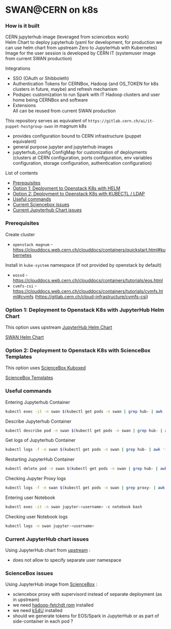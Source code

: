 # SWAN@CERN on k8s

### How is it built

CERN jupyterhub image (leveraged from sciencebox work)  
Helm Chart to deploy jupyterhub (yaml for development, for production we can use helm chart from upstream Zero to JupyterHub with Kubernetes)  
Image for the user session is developed by CERN IT (systemuser image from current SWAN production)  
  
Integrations  

- SSO (OAuth or Shibboleth) 
- Authentication Tokens for CERNBox, Hadoop (and OS_TOKEN for k8s clusters in future, maybe) and refresh mechanism  
- Podspec customization to run Spark with IT Hadoop clusters and user home being CERNBox and software  
- Extensions  
	All can be reused from current SWAN production  
  
This repository serves as equivalent of `https://gitlab.cern.ch/ai/it-puppet-hostgroup-swan` in magnum k8s

- provides configuration bound to CERN infrastructure (puppet equivalent)
- general purpose jupyter and jupyterhub images
- jupyterhub_config ConfigMap for customization of deployments (clusters at CERN configuration, ports configuration, env variables configuration, storage configuration, authentication configuration)

List of contents
- [Prerequisites](#prerequisites)
- [Option 1: Deployment to Openstack K8s with HELM](#option-1:-deployment-to-openstack-k8s-with-jupyterhub-helm-chart)
- [Option 2: Deployment to Openstack K8s with KUBECTL / LDAP](#option-2:-deployment-to-openstack-k8s-with-sciencebox-templates)
- [Useful commands](#useful-commands)
- [Current Sciencebox issues](#sciencebox-issues)
- [Current Jupyterhub Chart issues](#current-jupyterhub-chart-issues)

### Prerequisites

Create cluster
- `openstack magnum` - https://clouddocs.web.cern.ch/clouddocs/containers/quickstart.html#kubernetes

Install in `kube-system` namespace (if not provided by openstack by default)
- `eosxd` - https://clouddocs.web.cern.ch/clouddocs/containers/tutorials/eos.html
- `cvmfs-csi` - https://clouddocs.web.cern.ch/clouddocs/containers/tutorials/cvmfs.html#cvmfs (https://gitlab.cern.ch/cloud-infrastructure/cvmfs-csi)

### Option 1: Deployment to Openstack K8s with JupyterHub Helm Chart

This option uses upstream [JupyterHub Helm Chart](https://jupyterhub.github.io/helm-chart/)

[SWAN Helm Chart](swan-upstream-chart/README.md)

### Option 2: Deployment to Openstack K8s with ScienceBox Templates

This option uses [ScienceBox Kuboxed](https://github.com/cernbox/kuboxed/blob/master/SWAN.yaml)

[ScienceBox Templates](swan-sciencebox/README.md)

### Useful commands

Entering Jupyterhub Container

```bash
kubectl exec -it -n swan $(kubectl get pods -n swan | grep hub- | awk '{print $1}') bash
```

Describe Jupyterhub Container

```bash
kubectl describe pod -n swan $(kubectl get pods -n swan | grep hub- | awk '{print $1}')
```

Get logs of Jupyterhub Container

```bash
kubectl logs -f -n swan $(kubectl get pods -n swan | grep hub- | awk '{print $1}')
```

Restarting JupyterHub Container

```bash
kubectl delete pod -n swan $(kubectl get pods -n swan | grep hub- | awk '{print $1}')
```

Checking Jupyter Proxy logs

```bash
kubectl logs -f -n swan $(kubectl get pods -n swan | grep proxy- | awk '{print $1}')
```

Entering user Notebook

```bash
kubectl exec -it -n swan jupyter-<username> -c notebook bash
```

Checking user Notebook logs

```bash
kubectl logs -n swan jupyter-<username>
```

### Current JupyterHub chart issues

Using JupyterHub chart from [upstream](https://github.com/jupyterhub/zero-to-jupyterhub-k8s/blob/master/jupyterhub/values.yaml) :
- does not allow to specify separate user namespace

### ScienceBox issues

Using JupyterHub image from [ScienceBox](https://gitlab.cern.ch/swan/docker-images/jupyterhub) :

- sciencebox proxy with supervisord instead of separate deployment (as in upstream)
- we need [hadoop-fetchdt rpm](https://gitlab.cern.ch/db/hadoop-fetchdt/tree/qa) installed
- we need [kS4U]() installed
- should we generate tokens for EOS/Spark in JupyterHub or as part of side-container in each pod ? 
